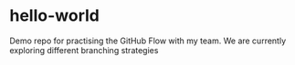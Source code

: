 # hello-world

Demo repo for practising the GitHub Flow with my team.  We are currently exploring different branching strategies
